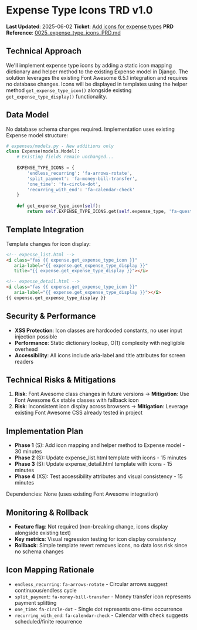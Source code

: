 # Expense Type Icons TRD v1.0

**Last Updated**: 2025-06-02
**Ticket**: [Add icons for expense types](https://github.com/MarcinOrlowski/pyggy-expense-tracker/issues/25)
**PRD Reference**: [0025_expense_type_icons_PRD.md](0025_expense_type_icons_PRD.md)

## Technical Approach

We'll implement expense type icons by adding a static icon mapping dictionary and helper method to the existing Expense model in Django.
The solution leverages the existing Font Awesome 6.5.1 integration and requires no database changes. Icons will be displayed in templates
using the helper method `get_expense_type_icon()` alongside existing `get_expense_type_display()` functionality.

## Data Model

No database schema changes required. Implementation uses existing Expense model structure:

```python
# expenses/models.py - New additions only
class Expense(models.Model):
    # Existing fields remain unchanged...
    
    EXPENSE_TYPE_ICONS = {
        'endless_recurring': 'fa-arrows-rotate',
        'split_payment': 'fa-money-bill-transfer', 
        'one_time': 'fa-circle-dot',
        'recurring_with_end': 'fa-calendar-check'
    }
    
    def get_expense_type_icon(self):
        return self.EXPENSE_TYPE_ICONS.get(self.expense_type, 'fa-question-circle')
```

## Template Integration

Template changes for icon display:

```html
<!-- expense_list.html -->
<i class="fas {{ expense.get_expense_type_icon }}" 
   aria-label="{{ expense.get_expense_type_display }}" 
   title="{{ expense.get_expense_type_display }}"></i>

<!-- expense_detail.html -->
<i class="fas {{ expense.get_expense_type_icon }}" 
   aria-label="{{ expense.get_expense_type_display }}"></i>
{{ expense.get_expense_type_display }}
```

## Security & Performance

- **XSS Protection**: Icon classes are hardcoded constants, no user input injection possible
- **Performance**: Static dictionary lookup, O(1) complexity with negligible overhead
- **Accessibility**: All icons include aria-label and title attributes for screen readers

## Technical Risks & Mitigations

1. **Risk**: Font Awesome class changes in future versions → **Mitigation**: Use Font Awesome 6.x stable classes with fallback icon
2. **Risk**: Inconsistent icon display across browsers → **Mitigation**: Leverage existing Font Awesome CSS already tested in project

## Implementation Plan

- **Phase 1** (S): Add icon mapping and helper method to Expense model - 30 minutes
- **Phase 2** (S): Update expense_list.html template with icons - 15 minutes
- **Phase 3** (S): Update expense_detail.html template with icons - 15 minutes
- **Phase 4** (XS): Test accessibility attributes and visual consistency - 15 minutes

Dependencies: None (uses existing Font Awesome integration)

## Monitoring & Rollback

- **Feature flag**: Not required (non-breaking change, icons display alongside existing text)
- **Key metrics**: Visual regression testing for icon display consistency
- **Rollback**: Simple template revert removes icons, no data loss risk since no schema changes

## Icon Mapping Rationale

- `endless_recurring`: `fa-arrows-rotate` - Circular arrows suggest continuous/endless cycle
- `split_payment`: `fa-money-bill-transfer` - Money transfer icon represents payment splitting
- `one_time`: `fa-circle-dot` - Single dot represents one-time occurrence
- `recurring_with_end`: `fa-calendar-check` - Calendar with check suggests scheduled/finite recurrence
